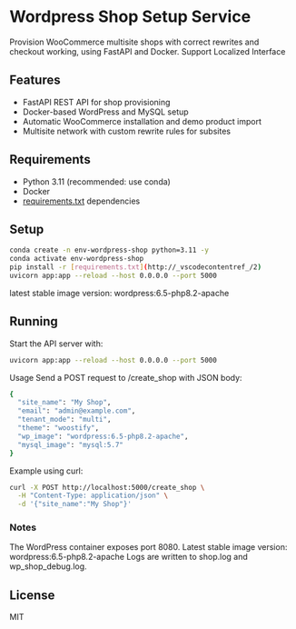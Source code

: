 # Wordpress Shop Setup Service

Provision WooCommerce multisite shops with correct rewrites and checkout working, using FastAPI and Docker.
Support Localized Interface 

## Features

- FastAPI REST API for shop provisioning
- Docker-based WordPress and MySQL setup
- Automatic WooCommerce installation and demo product import
- Multisite network with custom rewrite rules for subsites

## Requirements

- Python 3.11 (recommended: use conda)
- Docker
- [requirements.txt](requirements.txt) dependencies

## Setup

```sh
conda create -n env-wordpress-shop python=3.11 -y
conda activate env-wordpress-shop
pip install -r [requirements.txt](http://_vscodecontentref_/2)
uvicorn app:app --reload --host 0.0.0.0 --port 5000
```

latest stable image version: wordpress:6.5-php8.2-apache

## Running
Start the API server with:
```sh
uvicorn app:app --reload --host 0.0.0.0 --port 5000
```

Usage
Send a POST request to /create_shop with JSON body:
```sh
{
  "site_name": "My Shop",
  "email": "admin@example.com",
  "tenant_mode": "multi",
  "theme": "woostify",
  "wp_image": "wordpress:6.5-php8.2-apache",
  "mysql_image": "mysql:5.7"
}
```

Example using curl:
```sh
curl -X POST http://localhost:5000/create_shop \
  -H "Content-Type: application/json" \
  -d '{"site_name":"My Shop"}'
```

### Notes
The WordPress container exposes port 8080.
Latest stable image version: wordpress:6.5-php8.2-apache
Logs are written to shop.log and wp_shop_debug.log.

## License
MIT

